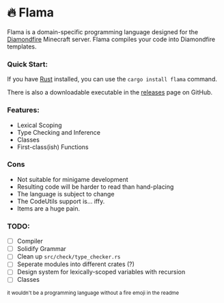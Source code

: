 # 🔥 Flama

Flama is a domain-specific programming language designed for the [Diamondfire](https://mcdiamondfire.com) Minecraft server. Flama compiles your code into Diamondfire templates.

### Quick Start:

If you have [Rust](https://www.rust-lang.org/tools/install) installed, you can use the `cargo install flama` command.

There is also a downloadable executable in the [releases](https://www.github.com/fallow64/flama/releases) page on GitHub.

### Features:

- Lexical Scoping
- Type Checking and Inference
- Classes
- First-class(ish) Functions

### Cons

- Not suitable for minigame development
- Resulting code will be harder to read than hand-placing
- The language is subject to change
- The CodeUtils support is... iffy.
- Items are a huge pain.

### TODO:

- [ ] Compiler
- [ ] Solidify Grammar
- [ ] Clean up `src/check/type_checker.rs`
- [ ] Seperate modules into different crates (?)
- [ ] Design system for lexically-scoped variables with recursion
- [ ] Classes

<sup>it wouldn't be a programming language without a fire emoji in the readme</sup>
